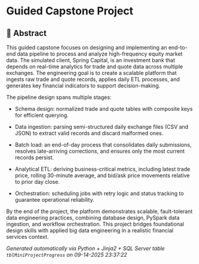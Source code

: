 # Guided Capstone Project


## 📖 Abstract
This guided capstone focuses on designing and implementing an end-to-end data pipeline to process and analyze high-frequency equity market data. The simulated client, Spring Capital, is an investment bank that depends on real-time analytics for trade and quote data across multiple exchanges. The engineering goal is to create a scalable platform that ingests raw trade and quote records, applies daily ETL processes, and generates key financial indicators to support decision-making.

The pipeline design spans multiple stages:

* Schema design: normalized trade and quote tables with composite keys for efficient querying.

* Data ingestion: parsing semi-structured daily exchange files (CSV and JSON) to extract valid records and discard malformed ones.

* Batch load: an end-of-day process that consolidates daily submissions, resolves late-arriving corrections, and ensures only the most current records persist.

* Analytical ETL: deriving business-critical metrics, including latest trade price, rolling 30-minute average, and bid/ask price movements relative to prior day close.

* Orchestration: scheduling jobs with retry logic and status tracking to guarantee operational reliability.

By the end of the project, the platform demonstrates scalable, fault-tolerant data engineering practices, combining database design, PySpark data ingestion, and workflow orchestration. This project bridges foundational design skills with applied big data engineering in a realistic financial services context.























*Generated automatically via Python + Jinja2 + SQL Server table `tblMiniProjectProgress` on 09-14-2025 23:37:22*